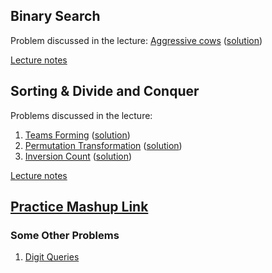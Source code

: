 ## Binary Search
Problem discussed in the lecture: [Aggressive cows](https://www.spoj.com/problems/AGGRCOW/) ([solution](https://ideone.com/eAjRBn))

[Lecture notes](https://ancc-iitd.github.io/competitive-programming-resources/SoCP21/Lec1_BinSearch_Sort_DivnConq/BinSearchSoCP21.pdf)

## Sorting & Divide and Conquer
Problems discussed in the lecture:
1. [Teams Forming](https://codeforces.com/contest/1092/problem/B) ([solution](https://codeforces.com/contest/1092/submission/120289042))
1. [Permutation Transformation](https://codeforces.com/contest/1490/problem/D) ([solution](https://codeforces.com/contest/1490/submission/120363763))
1. [Inversion Count](https://www.spoj.com/problems/INVCNT/) ([solution](https://ideone.com/AjZTIE))

[Lecture notes](https://ancc-iitd.github.io/competitive-programming-resources/SoCP21/Lec1_BinSearch_Sort_DivnConq/Sorting_Divide_and_Conquer.pdf)

## [Practice Mashup Link](https://vjudge.net/contest/444260)

### Some Other Problems
1. [Digit Queries](https://cses.fi/problemset/task/2431/)

